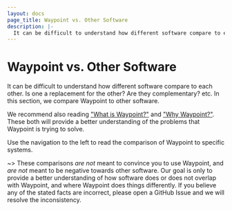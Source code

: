 ```yaml
---
layout: docs
page_title: Waypoint vs. Other Software
description: |-
  It can be difficult to understand how different software compare to each other. Is one a replacement for the other? Are they complementary? etc. In this section, we compare Waypoint to other software.
---
```


# Waypoint vs. Other Software

It can be difficult to understand how different software compare to each other.
Is one a replacement for the other? Are they complementary? etc. In this
section, we compare Waypoint to other software.

We recommend also reading ["What is Waypoint?"](../docs/intro#what-is-waypoint)
and ["Why Waypoint?"](../docs/intro#why-waypoint). These both will provide
a better understanding of the problems that Waypoint is trying to solve.

Use the navigation to the left to read the comparison of Waypoint to specific systems.

~> These comparisons _are not_ meant to convince you to use Waypoint, and
_are not_ meant to be negative towards other software. Our goal is only to
provide a better understanding of how software does or does not overlap with
Waypoint, and where Waypoint does things differently. If you believe any of the
stated facts are incorrect, please open a GitHub Issue and we will resolve the inconsistency.
